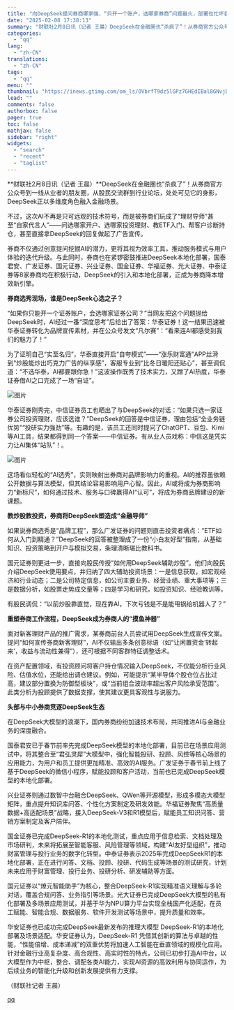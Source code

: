 ```yaml
---
title: "向DeepSeek提问券商哪家强，“只开一个账户，选哪家券商”问题最火，部署也忙坏各券商"
date: "2025-02-08 17:38:13"
summary: "财联社2月8日讯（记者 王晨）DeepSeek在金融圈也“杀疯了”！从券商官方公众号到一线从业者的朋..."
categories:
  - "qq"
lang:
  - "zh-CN"
translations:
  - "zh-CN"
tags:
  - "qq"
menu: ""
thumbnail: "https://inews.gtimg.com/om_ls/OVbrfT9dz5lGPz7GHEdIBal8GNvjDjn3AYiQfy2MoFvW4AA_640360/0"
lead: ""
comments: false
authorbox: false
pager: true
toc: false
mathjax: false
sidebar: "right"
widgets:
  - "search"
  - "recent"
  - "taglist"
---
```


**财联社2月8日讯（记者 王晨）**DeepSeek在金融圈也“杀疯了”！从券商官方公众号到一线从业者的朋友圈，从股民交流群到行业论坛，处处可见它的身影，DeepSeek正以多维度角色融入金融场景。

不过，这次AI不再是只可远观的技术符号，而是被券商们玩成了“理财导师”甚至“自家代言人”——问选哪家开户、选哪家投资理财、教ETF入门、帮客户诊断持仓，甚至直接拿DeepSeek的回复做起了广告宣传。

券商不仅通过创意提问挖掘AI的潜力，更将其视为效率工具，推动服务模式与用户体验的迭代升级。与此同时，券商也在紧锣密鼓推进DeepSeek本地化部署，国泰君安、广发证券、国元证券、兴业证券、国金证券、华福证券、光大证券、中泰证券等8家券商均在积极行动，DeepSeek的引入和本地化部署，正成为券商降本增效新引擎。

**券商选秀现场，谁是DeepSeek心选之子？**

“如果你只能开一个证券账户，会选哪家证券公司？”当网友把这个问题抛给DeepSeek时，AI经过一番“深度思考”后给出了答案：华泰证券！这一结果迅速被华泰证券转化为品牌宣传素材，并在公众号发文“凡尔赛”：“看来连AI都感受到我们的魅力了！”

为了证明自己“实至名归”，华泰直接开启“自夸模式”——“涨乐财富通”APP丝滑到“炒股能炒出巧克力广告的纵享感”，客服专业到“比冬日暖阳还贴心”，甚至调侃道：“不选华泰，AI都要跟你急！”这波操作既秀了技术实力，又蹭了AI热度，华泰证券借AI之口完成了一场“自证”。

![图片](https://inews.gtimg.com/om_bt/O8m4YybeoTrHLC1yLZikHSM5NPZDz9gljMFilTRxgPL9YAA/641)

华泰证券刚秀完，中信证券员工也晒出了与DeepSeek的对话：“如果只选一家证券公司投资理财，应该选谁？”DeepSeek的回答是中信证券，理由包括“全业务链优势”“投研实力强劲”等。有趣的是，该员工还同时提问了ChatGPT、豆包、Kimi等AI工具，结果都得到同一个答案——中信证券。有从业人员戏称：中信这是凭实力让AI集体“站队”！。

![图片](https://inews.gtimg.com/om_bt/OovkVnuyh_9dg9F9Bs0RDnYYM8yDRg4uS4nLb87QdEEn0AA/641)

这场看似轻松的“AI选秀”，实则映射出券商对品牌影响力的重视。AI的推荐虽依赖公开数据与算法模型，但其结论容易影响用户心智。因此，AI或将成为券商影响力“新标尺”，如何通过技术、服务与口碑赢得AI“认可”，将成为券商品牌建设的新课题。

**教炒股教投资，券商将DeepSeek塑造成“金融导师”**

如果说券商选秀是“品牌工程”，那么广发证券的问题则直击投资者痛点：“ETF如何从入门到精通？”DeepSeek的回答被整理成了一份“小白友好型”指南，从基础知识、投资策略到开户与模拟交易，条理清晰堪比教科书。

国元证券则更进一步，直接向股民传授“如何用DeepSeek辅助炒股”。他们向股民介绍DeepSeek使用要点，并归纳了四大辅助投资场景：一是信息获取，如宏观经济和行业动态；二是公司特定信息，如公司主要业务、经营业绩、重大事项等；三是数据分析，如股票走势成交量等；四是学习和研究，如投资知识、经验教训等。

有股民调侃：“以前炒股靠直觉，现在靠AI，下次亏钱是不是能甩锅给机器人了？”

**重塑券商工作流程，DeepSeek成为券商人的“摸鱼神器”**

面对新客理财产品的推广需求，某券商前台人员尝试用DeepSeek生成宣传文案。提问“如何宣传券商新客理财”，AI不仅输出多条创意标语（如“让闲置资金‘转起来’，收益与流动性兼得”），还可根据不同客群特征调整话术。

在资产配置领域，有投资顾问将客户持仓情况输入DeepSeek，不仅能分析行业风险、估值水位，还能给出调仓建议。例如，可能提示“某半导体个股仓位占比过高，建议部分置换为防御型板块”，或“当前组合波动率超出客户风险承受范围”。此类分析为投顾提供了数据支撑，使其建议更具客观性与说服力。

**头部与中小券商竞逐DeepSeek生态**

在DeepSeek大模型的浪潮下，国内券商纷纷加速技术布局，共同推进AI与金融业务的深度融合。

国泰君安已于春节前率先完成DeepSeek模型的本地化部署，目前已在场景应用测试中，将其整合至“君弘灵犀”大模型中，强化智能投研、投顾、风控等核心场景的应用能力，为用户和员工提供更加精准、高效的AI服务。广发证券于春节前上线了基于DeepSeek的微信小程序，赋能投顾和客户活动，当前也已完成DeepSeek模型的本地化部署。

兴业证券则通过数智中台融合DeepSeek、QWen等开源模型，形成多模态大模型矩阵，重点提升知识库问答、个性化方案制定及研发效能。华福证券聚焦“高质量数据+高适配场景”战略，接入DeepSeek-V3和R1模型后，赋能员工知识问答、营销方案制定及客户陪伴。

国金证券已完成DeepSeek-R1的本地化测试，重点应用于信息检索、文档处理及市场研判，未来将拓展至智能客服、风险管理等领域，构建“AI友好型组织”，推动财富管理与投行业务的数字化转型。中泰证券表示2025年完成DeepSeekR1的本地化部署，正在进行问答、文档、投顾、投研、代码生成等场景的测试研究，计划未来应用于财富管理、投行业务、投研分析、研发辅助等方面。

国元证券以“燎元智能助手”为核心，整合DeepSeek-R1实现精准语义理解与多轮对话，覆盖合规问答、业务指引等场景。光大证券已完成DeepSeek大模型的私有化部署及多场景应用测试，并基于华为NPU算力平台实现全栈国产化适配，在员工赋能、智能合规、数据服务、软件开发测试等场景中，提升质量和效率。

华安证券也已成功完成DeepSeek最新发布的推理大模型 DeepSeek-R1的本地化部署及场景适配。华安证券认为，DeepSeek-R1 凭借其创新的算法与卓越的性能，“性能倍增、成本递减”的双重优势将加速人工智能在垂直领域的规模化应用。针对金融行业高复杂度、高合规性、高实时性的特点，公司已初步打造AI中台，以大模型作为中枢，整合、调配各类AI能力，实现AI资源的高效利用与协同运作，为后续业务的智能化升级和创新发展提供有力支撑。

（财联社记者 王晨）

[qq](https://new.qq.com/rain/a/20250208A06KSZ00)
